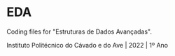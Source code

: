 # EDA

Coding files for "Estruturas de Dados Avançadas".

Instituto Politécnico do Cávado e do Ave | 2022 | 1º Ano

